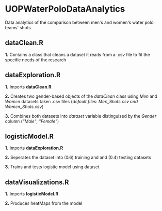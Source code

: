 # UOPWaterPoloDataAnalytics
Data analytics of the comparison between men's and women's water polo teams' shots

## dataClean.R 
**1.** Contains a class that cleans a dataset it reads from a .csv file to fit the specific needs of the research


## dataExploration.R
**1.** Imports **dataClean.R**

**2.** Creates two gender-based objects of the *dataClean* class using *Men* and *Women* datasets taken .csv files (*default files: Men_Shots.csv and Women_Shots.csv*)

**3.** Combines both datasets into *dataset* variable distinguised by the *Gender* column (*"Male"*, *"Female"*)


## logisticModel.R
**1.** Imports **dataExploration.R**

**2.** Seperates the dataset into (0.6) training and and (0.4) testing datasets

**3.** Trains and tests logistic model using dataset


## dataVisualizations.R
**1.** Imports **logisticModel.R**

**2.** Produces heatMaps from the model
